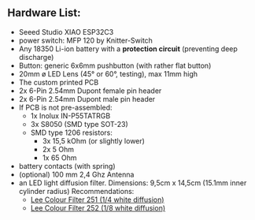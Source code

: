 ## Hardware List:
- Seeed Studio XIAO ESP32C3
- power switch: MFP 120 by Knitter-Switch
- Any 18350 Li-ion battery with a **protection circuit** (preventing deep discharge)
- Button: generic 6x6mm pushbutton (with rather flat button)
- 20mm ø LED Lens (45° or 60°, testing), max 11mm high
- The custom printed PCB
- 2x 6-Pin 2.54mm Dupont female pin header
- 2x 6-Pin 2.54mm Dupont male pin header
- If PCB is not pre-assembled:
    - 1x Inolux IN-P55TATRGB
    - 3x S8050 (SMD type SOT-23)
    - SMD type 1206 resistors:
        - 3x 15,5 kOhm (or slightly lower)
        - 2x 5 Ohm
        - 1x 65 Ohm
- battery contacts (with spring)
- (optional) 100 mm 2,4 Ghz Antenna
- an LED light diffusion filter. Dimensions: 9,5cm x 14,5cm  (15.1mm inner cylinder radius)
  Recommendations: 
  - [Lee Colour Filter 251 (1/4 white diffusion)](https://www.thomann.de/intl/lee_colour_filter_251_q_w_diffus.htm)
  - [Lee Colour Filter 252 (1/8 white diffusion)](https://www.thomann.de/intl/lee_colour_filter_252_e_w_diffus.htm)